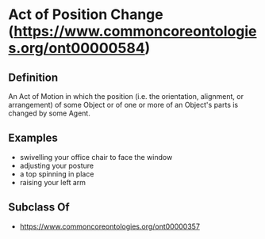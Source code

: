 # Act of Position Change (https://www.commoncoreontologies.org/ont00000584)

## Definition
An Act of Motion in which the position (i.e. the orientation, alignment, or arrangement) of some Object or of one or more of an Object's parts is changed by some Agent.

## Examples
- swivelling your office chair to face the window
- adjusting your posture
- a top spinning in place
- raising your left arm

## Subclass Of
- https://www.commoncoreontologies.org/ont00000357

